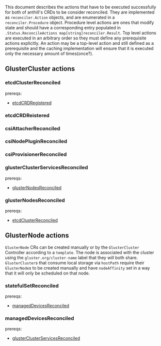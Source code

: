 This document describes the actions that have to be executed successfully for both of anthill's CRDs to be consider reconciled.  They are implemented as `reconciler.Action` objects, and are enumerated in a `reconciler.Procedure` object. Procedure level actions are ones that modify state and should have a corresponding entry populated in `.Status.ReconcileActions map[string]reconciler.Result`. Top level actions are executed in an arbitrary order so they must define any prerequisite actions explicitly. An action may be a top-level action and still defined as a prerequisite and the caching implementation will ensure that it is executed only the necessary amount of times(once?).


## GlusterCluster actions

### etcdClusterReconciled
prereqs:
 -  [etcdCRDRegistered](#etcdCRDRegistered)

### etcdCRDReistered

### csiAttacherReconciled

### csiNodePluginReconciled

### csiProvisionerReconciled
### glusterClusterServicesReconciled
prereqs:
 -  [glusterNodesReconciled](#glusterNodesReconciled)
### glusterNodesReconciled
prereqs:
 -  [etcdClusterReconciled](#etcdClusterReconciled)


## GlusterNode actions

`GlusterNode` CRs can be created manually or by the `GlusterCluster` Controller according to a `template`. The node is associated with the cluster using the `gluster.org/cluster-name` label that they will both share. `GlusterCluster`s that consume local storage via `hostPath` require their `GlusterNode`s to be created manually and have `nodeAffinity` set in a way that it will only be scheduled on that node.

### statefulSetReconciled
prereqs:
 -  [managedDevicesReconciled](#managedDevicesReconciled)
### managedDevicesReconciled
prereqs:
 -  [glusterClusterServicesReconciled](#glusterClusterServicesReconciled)

